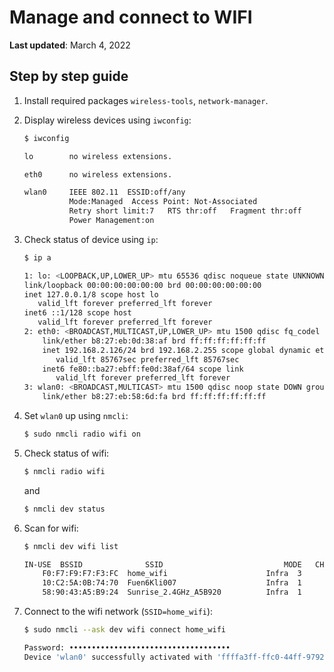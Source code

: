 # Manage and connect to WIFI

**Last updated**: March 4, 2022

## Step by step guide

1. Install required packages `wireless-tools`, `network-manager`.

2. Display wireless devices using `iwconfig`:

    ```bash
    $ iwconfig

    lo        no wireless extensions.

    eth0      no wireless extensions.

    wlan0     IEEE 802.11  ESSID:off/any
              Mode:Managed  Access Point: Not-Associated
              Retry short limit:7   RTS thr:off   Fragment thr:off
              Power Management:on
    ```

3. Check status of device using `ip`:

    ```bash
    $ ip a

    1: lo: <LOOPBACK,UP,LOWER_UP> mtu 65536 qdisc noqueue state UNKNOWN group default qlen 1000
    link/loopback 00:00:00:00:00:00 brd 00:00:00:00:00:00
    inet 127.0.0.1/8 scope host lo
       valid_lft forever preferred_lft forever
    inet6 ::1/128 scope host
       valid_lft forever preferred_lft forever
    2: eth0: <BROADCAST,MULTICAST,UP,LOWER_UP> mtu 1500 qdisc fq_codel state UP group default qlen 1000
        link/ether b8:27:eb:0d:38:af brd ff:ff:ff:ff:ff:ff
        inet 192.168.2.126/24 brd 192.168.2.255 scope global dynamic eth0
           valid_lft 85767sec preferred_lft 85767sec
        inet6 fe80::ba27:ebff:fe0d:38af/64 scope link
           valid_lft forever preferred_lft forever
    3: wlan0: <BROADCAST,MULTICAST> mtu 1500 qdisc noop state DOWN group default qlen 1000
        link/ether b8:27:eb:58:6d:fa brd ff:ff:ff:ff:ff:ff
    ```

4. Set `wlan0` up using `nmcli`:

    ```bash
    $ sudo nmcli radio wifi on
    ```

5. Check status of wifi:

    ```bash
    $ nmcli radio wifi
    ```

    and

    ```bash
    $ nmcli dev status
    ```

6. Scan for wifi:

    ```bash
    $ nmcli dev wifi list

    IN-USE  BSSID              SSID                           MODE   CHAN  RATE        SIGNAL  BARS  SECURITY
        F0:F7:F9:F7:F3:FC  home_wifi                      Infra  3     270 Mbit/s  100     ▂▄▆█  WPA2
        10:C2:5A:0B:74:70  Fuen6Kli007                    Infra  1     130 Mbit/s  60      ▂▄▆_  WPA1 WPA3
        58:90:43:A5:B9:24  Sunrise_2.4GHz_A5B920          Infra  1     195 Mbit/s  57      ▂▄▆_  WPA1 WPA2
    ```

7. Connect to the wifi network (`SSID=home_wifi`):

    ```bash
    $ sudo nmcli --ask dev wifi connect home_wifi

    Password: ••••••••••••••••••••••••••••••••••••
    Device 'wlan0' successfully activated with 'ffffa3ff-ffc0-44ff-9792-2ff39f2affe28'.
    ```
